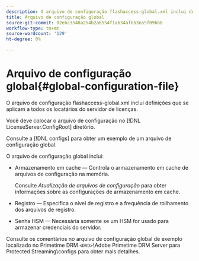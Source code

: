 ```yaml
---
description: O arquivo de configuração flashaccess-global.xml inclui definições que se aplicam a todos os locatários do servidor de licenças.
title: Arquivo de configuração global
source-git-commit: 02ebc3548a254b2a6554f1ab34afbb3ea5f09bb8
workflow-type: tm+mt
source-wordcount: '129'
ht-degree: 0%

---
```


# Arquivo de configuração global{#global-configuration-file}

O arquivo de configuração flashaccess-global.xml inclui definições que se aplicam a todos os locatários do servidor de licenças.

Você deve colocar o arquivo de configuração no [!DNL LicenseServer.ConfigRoot] diretório.

Consulte a [!DNL configs] para obter um exemplo de um arquivo de configuração global.

O arquivo de configuração global inclui:

* Armazenamento em cache — Controla o armazenamento em cache de arquivos de configuração na memória.

  Consulte *Atualização de arquivos de configuração* para obter informações sobre as configurações de armazenamento em cache.
* Registro — Especifica o nível de registro e a frequência de rollhamento dos arquivos de registro.
* Senha HSM — Necessária somente se um HSM for usado para armazenar credenciais do servidor.

Consulte os comentários no arquivo de configuração global de exemplo localizado no Primetime DRM `<DVD>`\Adobe Primetime DRM Server para Protected Streaming\configs para obter mais detalhes.
